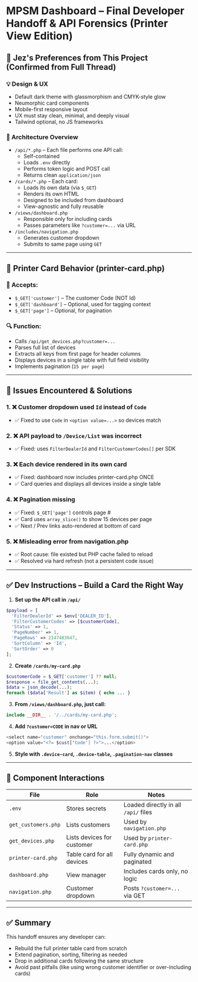 
# MPSM Dashboard – Final Developer Handoff & API Forensics (Printer View Edition)

## 🧠 Jez's Preferences from This Project (Confirmed from Full Thread)

### 💡 Design & UX
- Default dark theme with glassmorphism and CMYK-style glow
- Neumorphic card components
- Mobile-first responsive layout
- UX must stay clean, minimal, and deeply visual
- Tailwind optional, no JS frameworks

### 🧱 Architecture Overview
- `/api/*.php` – Each file performs one API call:
  - Self-contained
  - Loads `.env` directly
  - Performs token logic and POST call
  - Returns clean `application/json`
- `/cards/*.php` – Each card:
  - Loads its own data (via `$_GET`)
  - Renders its own HTML
  - Designed to be included from dashboard
  - View-agnostic and fully reusable
- `/views/dashboard.php`
  - Responsible only for including cards
  - Passes parameters like `?customer=...` via URL
- `/includes/navigation.php`
  - Generates customer dropdown
  - Submits to same page using `GET`

---

## 🔩 Printer Card Behavior (printer-card.php)

### 🔗 Accepts:
- `$_GET['customer']` – The customer Code (NOT Id)
- `$_GET['dashboard']` – Optional, used for tagging context
- `$_GET['page']` – Optional, for pagination

### 🔍 Function:
- Calls `/api/get_devices.php?customer=...`
- Parses full list of devices
- Extracts all keys from first page for header columns
- Displays devices in a single table with full field visibility
- Implements pagination (`15 per page`)

---

## 🧩 Issues Encountered & Solutions

### 1. ❌ Customer dropdown used `Id` instead of `Code`
- ✅ Fixed to use `Code` in `<option value=...>` so devices match

### 2. ❌ API payload to `/Device/List` was incorrect
- ✅ Fixed: uses `FilterDealerId` and `FilterCustomerCodes[]` per SDK

### 3. ❌ Each device rendered in its own card
- ✅ Fixed: dashboard now includes printer-card.php ONCE
- ✅ Card queries and displays all devices inside a single table

### 4. ❌ Pagination missing
- ✅ Fixed: `$_GET['page']` controls page #
- ✅ Card uses `array_slice()` to show 15 devices per page
- ✅ Next / Prev links auto-rendered at bottom of card

### 5. ❌ Misleading error from navigation.php
- ✅ Root cause: file existed but PHP cache failed to reload
- ✅ Resolved via hard refresh (not a persistent code issue)

---

## ✅ Dev Instructions – Build a Card the Right Way

1. **Set up the API call in `/api/`**
```php
$payload = [
  'FilterDealerId' => $env['DEALER_ID'],
  'FilterCustomerCodes' => [$customerCode],
  'Status' => 1,
  'PageNumber' => 1,
  'PageRows' => 2147483647,
  'SortColumn' => 'Id',
  'SortOrder' => 0
];
```

2. **Create `/cards/my-card.php`**
```php
$customerCode = $_GET['customer'] ?? null;
$response = file_get_contents(...);
$data = json_decode(...);
foreach ($data['Result'] as $item) { echo ... }
```

3. **From `/views/dashboard.php`, just call:**
```php
include __DIR__ . '/../cards/my-card.php';
```

4. **Add `?customer=CODE` in nav or URL**
```php
<select name="customer" onchange="this.form.submit()">
<option value="<?= $cust['Code'] ?>">...</option>
```

5. **Style with `.device-card`, `.device-table`, `.pagination-nav` classes**

---

## 🧠 Component Interactions

| File                        | Role                                     | Notes                                 |
|-----------------------------|------------------------------------------|---------------------------------------|
| `.env`                      | Stores secrets                           | Loaded directly in all `/api/` files  |
| `get_customers.php`         | Lists customers                          | Used by `navigation.php`              |
| `get_devices.php`           | Lists devices for customer               | Used by `printer-card.php`            |
| `printer-card.php`          | Table card for all devices               | Fully dynamic and paginated           |
| `dashboard.php`             | View manager                             | Includes cards only, no logic         |
| `navigation.php`            | Customer dropdown                        | Posts `?customer=...` via GET         |

---

## ✅ Summary

This handoff ensures any developer can:
- Rebuild the full printer table card from scratch
- Extend pagination, sorting, filtering as needed
- Drop in additional cards following the same structure
- Avoid past pitfalls (like using wrong customer identifier or over-including cards)

